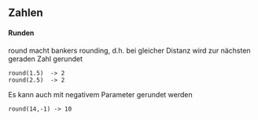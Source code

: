 ## Zahlen

#### Runden

round macht bankers rounding, d.h. bei gleicher Distanz wird zur nächsten geraden Zahl gerundet

```
round(1.5)  -> 2
round(2.5)  -> 2
```

Es kann auch mit negativem Parameter gerundet werden
```
round(14,-1) -> 10
```